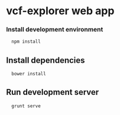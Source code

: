 # vcf-explorer web app

### Install development environment

```sh
  npm install

```

## Install dependencies
```sh
  bower install
```

## Run development server

```sh
  grunt serve
```
